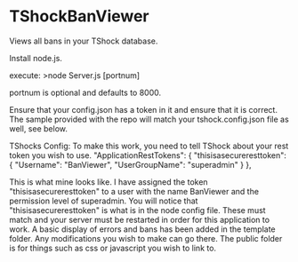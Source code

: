 TShockBanViewer
===============

Views all bans in your TShock database.

Install node.js.

execute: >node Server.js [portnum]

portnum is optional and defaults to 8000.

Ensure that your config.json has a token in it and ensure that it is correct.  The sample provided with the repo will
match your tshock.config.json file as well, see below.

TShocks Config:
To make this work, you need to tell TShock about your rest token you wish to use.
"ApplicationRestTokens": {
    "thisisasecureresttoken": {
      "Username": "BanViewer",
      "UserGroupName": "superadmin"
    }
  },
  
This is what mine looks like.  I have assigned the token "thisisasecureresttoken" to a user with the name BanViewer and
the permission level of superadmin.  You will notice that "thisisasecureresttoken" is what is in the node config file.
These must match and your server must be restarted in order for this application to work.  A basic display of errors and
bans has been added in the template folder.  Any modifications you wish to make can go there.  The public folder is for
things such as css or javascript you wish to link to.
